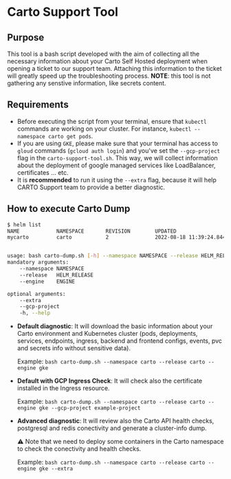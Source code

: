 # Carto Support Tool

## Purpose

This tool is a bash script developed with the aim of collecting all the necessary information about your Carto Self Hosted deployment when opening a ticket to our support team. Attaching this information to the ticket will greatly speed up the troubleshooting process.
**NOTE**: this tool is not gathering any senstive information, like secrets content.

## Requirements

- Before executing the script from your terminal, ensure that `kubectl` commands are working on your cluster. For instance, `kubectl --namespace carto get pods`.
- If you are using `GKE`, please make sure that your terminal has access to `gloud` commands (`gcloud auth login`) and you've set the `--gcp-project` flag in the `carto-support-tool.sh`. This way, we will collect information about the deployment of google managed services like LoadBalancer, certificates ... etc.
- It is **recommended** to run it using the `--extra` flag, because it will help CARTO Support team to provide a better diagnostic.

## How to execute Carto Dump

```bash
$ helm list
NAME            NAMESPACE       REVISION        UPDATED                                         STATUS          CHART           APP VERSION
mycarto         carto           2               2022-08-18 11:39:24.844957262 +0200 CEST        deployed        carto-1.39.14   2022.8.11-8


usage: bash carto-dump.sh [-h] --namespace NAMESPACE --release HELM_RELEASE --engine ENGINE [--gcp-project] [--extra]
mandatory arguments:
	--namespace NAMESPACE                                                    e.g. carto
	--release   HELM_RELEASE                                                 e.g. mycarto
	--engine    ENGINE                                                       specify your kubernetes cluster engine, e.g. gke, aks, eks or custom

optional arguments:
	--extra                                                                  download all cluster info, this option need to run containers in your kubernetes cluster to obtain extra checks
	--gcp-project                                                            in case of GKE engine, specify your GCP project in which Kubernetes is deployed
	-h, --help                                                               show this help message and exit
```

- **Default diagnostic**: It will download the basic information about your Carto environment and Kubernetes cluster (pods, deployments, services, endpoints, ingress, backend and frontend configs, events, pvc and secrets info without sensitive data).

  Example: `bash carto-dump.sh --namespace carto --release carto --engine gke`

- **Default with GCP Ingress Check**: It will check also the certificate installed in the Ingress resource.

  Example: `bash carto-dump.sh --namespace carto --release carto --engine gke --gcp-project example-project`

- **Advanced diagnostic**: It will review also the Carto API health checks, postgresql and redis conectivity and generate a cluster-info dump. 

  :warning: Note that we need to deploy some containers in the Carto namespace to check the conectivity and health checks.

  Example: `bash carto-dump.sh --namespace carto --release carto --engine gke --extra`

